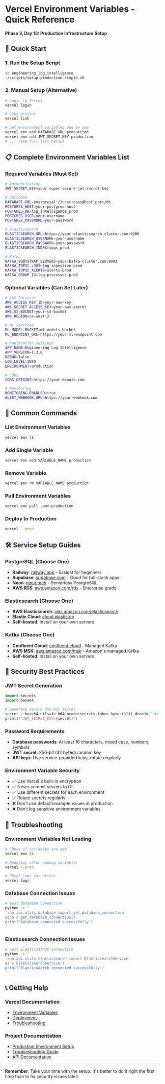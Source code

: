 # Vercel Environment Variables - Quick Reference

**Phase 3, Day 13: Production Infrastructure Setup**

## 🚀 Quick Start

### 1. Run the Setup Script
```bash
cd engineering_log_intelligence
./scripts/setup-production-simple.sh
```

### 2. Manual Setup (Alternative)
```bash
# Login to Vercel
vercel login

# Link project
vercel link

# Set environment variables one by one
vercel env add DATABASE_URL production
vercel env add JWT_SECRET_KEY production
# ... (see full list below)
```

## 📋 Complete Environment Variables List

### Required Variables (Must Set)
```bash
# Authentication
JWT_SECRET_KEY=your-super-secure-jwt-secret-key

# Database
DATABASE_URL=postgresql://user:pass@host:port/db
POSTGRES_HOST=your-postgres-host
POSTGRES_DB=log_intelligence_prod
POSTGRES_USER=your-username
POSTGRES_PASSWORD=your-password

# Elasticsearch
ELASTICSEARCH_URL=https://your-elasticsearch-cluster.com:9200
ELASTICSEARCH_USERNAME=your-username
ELASTICSEARCH_PASSWORD=your-password
ELASTICSEARCH_INDEX=logs_prod

# Kafka
KAFKA_BOOTSTRAP_SERVERS=your-kafka-cluster.com:9092
KAFKA_TOPIC_LOGS=log-ingestion-prod
KAFKA_TOPIC_ALERTS=alerts-prod
KAFKA_GROUP_ID=log-processor-prod
```

### Optional Variables (Can Set Later)
```bash
# AWS Services
AWS_ACCESS_KEY_ID=your-aws-key
AWS_SECRET_ACCESS_KEY=your-aws-secret
AWS_S3_BUCKET=your-s3-bucket
AWS_REGION=us-west-2

# ML Services
ML_MODEL_BUCKET=ml-models-bucket
ML_ENDPOINT_URL=https://your-ml-endpoint.com

# Application Settings
APP_NAME=Engineering Log Intelligence
APP_VERSION=1.2.0
DEBUG=false
LOG_LEVEL=INFO
ENVIRONMENT=production

# CORS
CORS_ORIGINS=https://your-domain.com

# Monitoring
MONITORING_ENABLED=true
ALERT_WEBHOOK_URL=https://your-webhook.com
```

## 🔧 Common Commands

### List Environment Variables
```bash
vercel env ls
```

### Add Single Variable
```bash
vercel env add VARIABLE_NAME production
```

### Remove Variable
```bash
vercel env rm VARIABLE_NAME production
```

### Pull Environment Variables
```bash
vercel env pull .env.production
```

### Deploy to Production
```bash
vercel --prod
```

## 🛠️ Service Setup Guides

### PostgreSQL (Choose One)
- **Railway**: [railway.app](https://railway.app) - Easiest for beginners
- **Supabase**: [supabase.com](https://supabase.com) - Good for full-stack apps
- **Neon**: [neon.tech](https://neon.tech) - Serverless PostgreSQL
- **AWS RDS**: [aws.amazon.com/rds](https://aws.amazon.com/rds) - Enterprise grade

### Elasticsearch (Choose One)
- **AWS Elasticsearch**: [aws.amazon.com/elasticsearch](https://aws.amazon.com/elasticsearch)
- **Elastic Cloud**: [cloud.elastic.co](https://cloud.elastic.co)
- **Self-hosted**: Install on your own servers

### Kafka (Choose One)
- **Confluent Cloud**: [confluent.cloud](https://confluent.cloud) - Managed Kafka
- **AWS MSK**: [aws.amazon.com/msk](https://aws.amazon.com/msk) - Amazon's managed Kafka
- **Self-hosted**: Install on your own servers

## 🔐 Security Best Practices

### JWT Secret Generation
```python
import secrets
import base64

# Generate secure 256-bit secret
secret = base64.urlsafe_b64encode(secrets.token_bytes(32)).decode('utf-8')
print(f"JWT_SECRET_KEY={secret}")
```

### Password Requirements
- **Database passwords**: At least 16 characters, mixed case, numbers, symbols
- **JWT secret**: 256-bit (32 bytes) random key
- **API keys**: Use service-provided keys, rotate regularly

### Environment Variable Security
- ✅ Use Vercel's built-in encryption
- ✅ Never commit secrets to Git
- ✅ Use different secrets for each environment
- ✅ Rotate secrets regularly
- ❌ Don't use default/example values in production
- ❌ Don't log sensitive environment variables

## 🚨 Troubleshooting

### Environment Variables Not Loading
```bash
# Check if variables are set
vercel env ls

# Redeploy after adding variables
vercel --prod

# Check logs for errors
vercel logs
```

### Database Connection Issues
```bash
# Test database connection
python -c "
from api.utils.database import get_database_connection
conn = get_database_connection()
print('Database connected successfully')
"
```

### Elasticsearch Connection Issues
```bash
# Test Elasticsearch connection
python -c "
from api.utils.elasticsearch import ElasticsearchService
es = ElasticsearchService()
print('Elasticsearch connected successfully')
"
```

## 📞 Getting Help

### Vercel Documentation
- [Environment Variables](https://vercel.com/docs/concepts/projects/environment-variables)
- [Deployment](https://vercel.com/docs/concepts/deployments)
- [Troubleshooting](https://vercel.com/docs/concepts/troubleshooting)

### Project Documentation
- [Production Environment Setup](docs/PRODUCTION_ENVIRONMENT_SETUP.md)
- [Troubleshooting Guide](docs/TROUBLESHOOTING.md)
- [API Documentation](docs/VERCEL_FUNCTIONS_API.md)

---

**Remember**: Take your time with the setup. It's better to do it right the first time than to fix security issues later!
